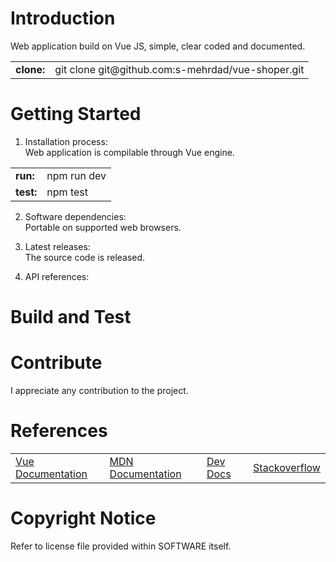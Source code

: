 # Introduction 
Web application build on Vue JS, simple, clear coded and documented.

<table>
<tr>
<td><b>clone:</b></td>
<td>git clone git@github.com:s-mehrdad/vue-shoper.git</td>
</tr>
</table>


# Getting Started
1.  Installation process:<br/>
Web application is compilable through Vue engine.

<table>
<tr>
<td><b>run:</b></td>
<td>npm run dev</td>
</tr>
<tr>
<td><b>test:</b></td>
<td>npm test</td>
</tr>
</table>

2.  Software dependencies:<br/>
Portable on supported web browsers.

3.  Latest releases:<br/>
The source code is released.

4.  API references:<br/>

# Build and Test


# Contribute
I appreciate any contribution to the project.

# References
<table>
<tr>
<td><a href="https://vuejs.org/guide/introduction.html">Vue Documentation</a></td>
<td><a href="https://developer.mozilla.org/en-US/docs/">MDN Documentation</a></td>
<td><a href="https://devdocs.io/">Dev Docs</a></td>
<td><a href="https://stackoverflow.com/">Stackoverflow</a></td>
</tr>
</table>

# Copyright Notice
Refer to license file provided within SOFTWARE itself.